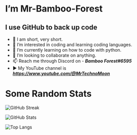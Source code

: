 # I’m Mr-Bamboo-Forest 

## I use GitHub to back up code 

- 👤 I am short, very short.
- 👀 I’m interested in coding and learning coding languages.
- 🌱 I’m currently learning on how to code with python.
- 💞️ I’m looking to collaborate on anything. 
- 📫 Reach me through Discord on - ***Bamboo Forest#6595***
- ▶️ My YouTube channel is ***https://www.youtube.com/@MrTechnoMoon***

# Some Random Stats

![GitHub Streak](http://github-readme-streak-stats.herokuapp.com?user=Mr-Bamboo-Forest&theme=dark&count_private=true)

![GitHub Stats](https://github-readme-stats.vercel.app/api?username=Mr-Bamboo-Forest&theme=dark&count_private=true&hide=contribs)

![Top Langs](https://github-readme-stats.vercel.app/api/top-langs/?username=Mr-Bamboo-Forest&layout=compact&theme=vision-friendly-dark&count_private=true&langs_count=10)

